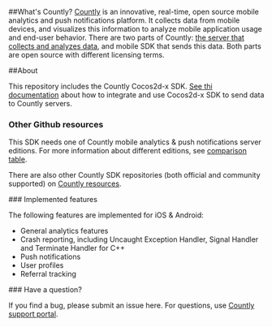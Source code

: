 ##What's Countly?
[Countly](http://count.ly) is an innovative, real-time, open source mobile analytics and push notifications platform. It collects data from mobile devices, and visualizes this information to analyze mobile application 
usage and end-user behavior. There are two parts of Countly: [the server that collects and analyzes data](http://github.com/countly/countly-server), and mobile SDK that sends this data. Both parts are open source with different licensing terms.

##About

This repository includes the Countly Cocos2d-x SDK. [See thi documentation](http://resources.count.ly/v1.0/docs/cocos2d-x) about how to integrate and use Cocos2d-x SDK to send data to Countly servers.

### Other Github resources ###

This SDK needs one of Countly mobile analytics & push notifications server editions. For more information about different editions, see [comparison table](https://count.ly/compare/).

There are also other Countly SDK repositories (both official and community supported) on [Countly resources](http://resources.count.ly/v1.0/docs/downloading-sdks).

### Implemented features 

The following features are implemented for iOS & Android: 

* General analytics features
* Crash reporting, including Uncaught Exception Handler, Signal Handler and Terminate Handler for C++
* Push notifications
* User profiles
* Referral tracking

### Have a question? 

If you find a bug, please submit an issue here. For questions, use [Countly support portal](http://support.count.ly).

